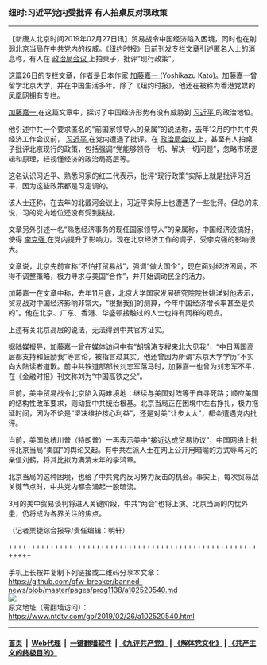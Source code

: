 ### 纽时:习近平党内受批评 有人拍桌反对现政策
------------------------

<div class="post_content">
 <p>
  【新唐人北京时间2019年02月27日讯】贸易战令中国经济陷入困境，同时也在削弱北京当局在中共党内的权威。《纽约时报》日前刊发专栏文章引述匿名人士的消息称，有人在
  <a href="https://www.ntdtv.com/gb/政治局会议.htm">
   政治局会议
  </a>
  上拍桌子，批评“现行政策”。
 </p>
 <p>
  这篇26日的专栏文章，作者是日本作家
  <a href="https://www.ntdtv.com/gb/加藤嘉一.htm">
   加藤嘉一
  </a>
  (Yoshikazu Kato)。加藤嘉一曾留学北京大学，并在中国生活多年。除了《纽约时报》，他还在被称为香港党媒的凤凰网拥有专栏。
 </p>
 <p>
  <a href="https://www.ntdtv.com/gb/加藤嘉一.htm">
   加藤嘉一
  </a>
  在这篇文章中，探讨了中国经济形势有没有威胁到
  <a href="https://www.ntdtv.com/gb/习近平.htm">
   习近平
  </a>
  的政治地位。
 </p>
 <p>
  他引述中共一个要求匿名的“前国家领导人的亲属”的说法称，去年12月的中共中央经济工作会议前，
  <a href="https://www.ntdtv.com/gb/习近平.htm">
   习近平
  </a>
  在党内遭遇了批评。在
  <a href="https://www.ntdtv.com/gb/政治局会议.htm">
   政治局会议
  </a>
  上，甚至有人拍桌子批评北京现行的政策，包括强调“党能够领导一切、解决一切问题”，忽略市场逻辑和原理，轻视懂经济的政治局高层等。
 </p>
 <p>
  这名认识习近平、熟悉习家的红二代表示，批评“现行政策”实际上就是批评习近平，因为这些政策都是习定调的。
 </p>
 <p>
  该人士还称，在去年的北戴河会议上，习近平实际上也遭遇了一些批评。但总的来说，习的党内地位还没有受到挑战。
 </p>
 <p>
  文章另外引述一名“熟悉经济事务的现任国家领导人”的亲属称，中国经济没搞好，使得
  <a href="https://www.ntdtv.com/gb/李克强.htm">
   李克强
  </a>
  在党内提升了影响力。现在北京经济工作的调子，受李克强的影响很大。
 </p>
 <p>
  文章说，北京先前宣称“不怕打贸易战”，强调“做大国企”，现在面对经济困局，不得不调整策略，极力寻求与美国“合作”，并开始调动民企的活力。
 </p>
 <p>
  加藤嘉一在文章中称，去年11月底，北京大学国家发展研究院院长姚洋对他表示，贸易战对中国经济影响非常大，“根据我们的测算，今年中国经济增长率甚至是负的”。他在北京、广东、香港、华盛顿接触过的人士也持有同样的观点。
 </p>
 <p>
  上述有关北京高层的说法，无法得到中共官方证实。
 </p>
 <p>
  据陆媒报导，加藤嘉一曾在媒体访问中有“胡锦涛专程来北大见我”，“中日两国高层都支持和鼓励我”等言论，被指言过其实。他还曾因为所谓“东京大学学历”不实向大陆读者道歉。前中共铁道部部长刘志军落马时，加藤嘉一也曾为刘志军不平，在《金融时报》刊文称刘为“中国高铁之父”。
 </p>
 <p>
  目前，美中贸易战令北京陷入两难境地：继续与美国对阵等于自寻死路；顺应美国的结构性改革要求，则动摇中共统治根基。北京当局正在困境中左右挣扎，极力拖延时间，因为不论是“坚决维护核心利益”，还是对美“让步太大”，都会遭遇党内批评。
 </p>
 <p>
  当前，美国总统川普（特朗普）一再表示美中“接近达成贸易协议”，中国网络上批评北京当局“卖国”的舆论又起。有中共左派人士在网上公开用暗喻的方式辱骂习的亲信刘鹤，将其比拟为满清末年的李鸿章。
 </p>
 <p>
  北京当局的这种困境，也给了中共党内反习势力反击的机会。事实上，每次贸易战关键节点时，中共党内都会涌起一股暗流。
 </p>
 <p>
  3月的美中贸易谈判将进入关键阶段，中共“两会”也将上演。北京当局的内忧外患，仍将成为各界关注的焦点。
 </p>
 <p>
  （记者栗捷综合报导/责任编辑：明轩）
 </p>
 <div class="single_ad">
 </div>
</div>

+++++++++++++++++++++++++++++++++++++++++++++++++++++++++++<br/><br/>
手机上长按并复制下列链接或二维码分享本文章：<br/>
https://github.com/gfw-breaker/banned-news/blob/master/pages/prog1138/a102520540.md <br/>
<a href='https://github.com/gfw-breaker/banned-news/blob/master/pages/prog1138/a102520540.md'><img src='https://github.com/gfw-breaker/banned-news/blob/master/pages/prog1138/a102520540.md.png'/></a> <br/>
原文地址（需翻墙访问）：https://www.ntdtv.com/gb/2019/02/26/a102520540.html


------------------------
#### [首页](https://github.com/gfw-breaker/banned-news/blob/master/README.md) &nbsp;|&nbsp; [Web代理](https://github.com/labour-camp/helloworld) &nbsp;|&nbsp; [一键翻墙软件](https://github.com/gfw-breaker/nogfw/blob/master/README.md) &nbsp;| [《九评共产党》](https://github.com/gfw-breaker/9ping.md/blob/master/README.md#九评之一评共产党是什么) | [《解体党文化》](https://github.com/gfw-breaker/jtdwh.md/blob/master/README.md) | [《共产主义的终极目的》](https://github.com/gfw-breaker/gczydzjmd.md/blob/master/README.md)

